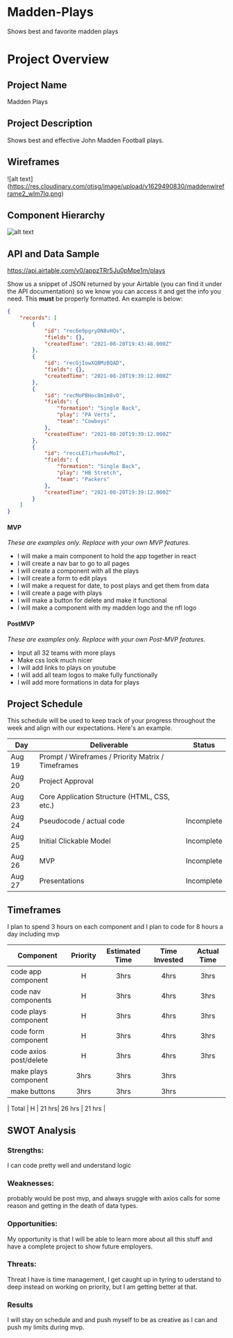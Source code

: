 # Madden-Plays
Shows best and favorite madden plays

# Project Overview

## Project Name

Madden Plays

## Project Description

Shows best and effective John Madden Football plays. 

## Wireframes

![alt text] (https://res.cloudinary.com/otisg/image/upload/v1629490830/maddenwireframe2_wlm7lq.png)

## Component Hierarchy
![alt text](https://res.cloudinary.com/otisg/image/upload/v1629490780/hierarchy_hqh5sr.png) 

## API and Data Sample

https://api.airtable.com/v0/appzTRr5Ju0pMpe1m/plays


Show us a snippet of JSON returned by your Airtable (you can find it under the API documentation) so we know you can access it and get the info you need. This __must__ be properly formatted. An example is below:

```json
{
    "records": [
        {
            "id": "rec6e9pgryDN8vHQs",
            "fields": {},
            "createdTime": "2021-08-20T19:43:48.000Z"
        },
        {
            "id": "recGjIowXQBMzBQAD",
            "fields": {},
            "createdTime": "2021-08-20T19:39:12.000Z"
        },
        {
            "id": "recMoPBHoc8m1m8vO",
            "fields": {
                "formation": "Single Back",
                "play": "PA Verts",
                "team": "Cowboys"
            },
            "createdTime": "2021-08-20T19:39:12.000Z"
        },
        {
            "id": "reccLE7irhuo4vMoI",
            "fields": {
                "formation": "Single Back",
                "play": "HB Stretch",
                "team": "Packers"
            },
            "createdTime": "2021-08-20T19:39:12.000Z"
        }
    ]
}
```
#### MVP 
*These are examples only. Replace with your own MVP features.*

- I will make a main component to hold the app together in react
- I will create a nav bar to go to all pages
- I will create a component with all the plays
- I will create a form to edit plays
- I will make a request for date, to post plays and get them from data
- I will create a page with plays
- I will make a button for delete and make it functional
- I will make a component with my madden logo and the nfl logo

 

#### PostMVP  
*These are examples only. Replace with your own Post-MVP features.*

- Input all 32 teams with more plays
- Make css look much nicer
- I will add links to plays on youtube
- I will add all team logos to make fully functionally 
- I will add more formations in data for plays

## Project Schedule

This schedule will be used to keep track of your progress throughout the week and align with our expectations. Here's an example.

|  Day | Deliverable | Status
|---|---| ---|
|Aug 19| Prompt / Wireframes / Priority Matrix / Timeframes|
|Aug 20| Project Approval |
|Aug 23| Core Application Structure (HTML, CSS, etc.) 
|Aug 24| Pseudocode / actual code | Incomplete
|Aug 25| Initial Clickable Model  | Incomplete
|Aug 26| MVP | Incomplete
|Aug 27| Presentations | Incomplete


## Timeframes

I plan to spend 3 hours on each component and I plan to code for 8 hours a day including mvp 

| Component | Priority | Estimated Time | Time Invested | Actual Time |
| --- | :---: |  :---: | :---: | :---: |
| code app component | H | 3hrs| 4hrs | 3hrs |
| code nav components | H | 3hrs| 4hrs | 3hrs |
| code plays component | H | 3hrs| 4hrs | 3hrs|
| code form component | H | 3hrs| 4hrs | 3hrs|
| code axios post/delete | H | 3hrs| 4hrs| 3hrs|
| make plays component| 3hrs| 3hrs| 3hrs|
| make buttons| 3hrs| 3hrs| 3hrs|


| Total | H | 21 hrs| 26 hrs | 21 hrs |

## SWOT Analysis

### Strengths:
I can code pretty well and understand logic 
### Weaknesses:
probably would be post mvp, and always sruggle with axios calls for some reason and getting in the death of data types.
### Opportunities:
My opportunity is that I will be able to learn more about all this stuff and have a complete project to show future employers. 
### Threats:
Threat I have is time management, I get caught up in tyring to uderstand to deep instead on working on priority, but I am getting better at that. 
### Results
I will stay on schedule and and push myself to be as creative as I can and push my limits during mvp. 
